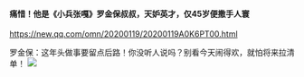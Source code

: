 #### 痛惜！他是《小兵张嘎》罗金保叔叔，天妒英才，仅45岁便撒手人寰
https://new.qq.com/omn/20200119/20200119A0K6PT00.html

罗金保：这年头做事要留点后路！你没听人说吗？别看今天闹得欢，就怕将来拉清单！
![](https://inews.gtimg.com/newsapp_bt/0/11238601223/1000)
